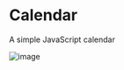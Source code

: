 # Calendar
A simple JavaScript calendar

![image](https://user-images.githubusercontent.com/116558814/235458666-6d7d1604-a772-49d2-a1a0-6d0157d20ac3.png)
